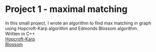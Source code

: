 # Project 1 - maximal matching
In this small project, I wrote an algorithm to find max matching in graph using Hopcroft-Karp algorithm and Edmonds Blossom algorithm.  
Written in C++  
<a href="https://github.com/LucasJezap/GraphAlgorithms/tree/master/Project1/max_matching.cpp"> Hopcroft-Karp  
<a href="https://github.com/LucasJezap/GraphAlgorithms/tree/master/Project1/max_matching_blossom.cpp"> Blossom  
